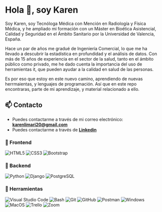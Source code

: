 # Hola 👋, soy Karen

Soy Karen, soy Tecnóloga Médica con Mención en Radiología y Física Médica, y he ampliado mi formación con un Máster en Bioética Asistencial, Calidad y Seguridad en el Ámbito Sanitario por la Universidad de Valencia, España.

Hace un par de años me gradué de Ingeniería Comercial, lo que me ha llevado a descubrir la estadística en profundidad y el análisis de datos. Con más de 15 años de experiencia en el sector de la salud, tanto en el ámbito público como privado, me he dado cuenta la importancia del uso de herramientas it, que pueden ayudar a la calidad en salud de las personas.

Es por eso que estoy en este nuevo camino, aprendiendo de nuevas herrmaientas, y lenguajes de programación. Así que en este repo encontraras, parte de mi aprendizaje, y material relacionado a ello.

## 📫 Contacto

- Puedes contactarme a través de mi correo electrónico: **<karenlimari20@gmail.com>**
- Puedes contactarme a través de **[Linkedin](https://www.linkedin.com/in/karen-limar%C3%AD-castro-7968a422b/)**

### 🎨 Frontend

![HTML5](https://img.shields.io/badge/HTML5-E34F26?style=for-the-badge&logo=html5&logoColor=white) ![CSS3](https://img.shields.io/badge/CSS3-1572B6?style=for-the-badge&logo=css3&logoColor=white) ![Bootstrap](https://img.shields.io/badge/Bootstrap-563D7C?style=for-the-badge&logo=bootstrap&logoColor=white)

### 🔨 Backend

![Python](https://img.shields.io/badge/Python-3776AB?style=for-the-badge&logo=python&logoColor=white) ![Django](https://img.shields.io/badge/Django-092E20?style=for-the-badge&logo=django&logoColor=white) ![PostgreSQL](https://img.shields.io/badge/PostgreSQL-316192?style=for-the-badge&logo=postgresql&logoColor=white)

### 📎 Herramientas

![Visual Studio Code](https://img.shields.io/badge/Visual%20Studio%20Code-007ACC?style=for-the-badge&logo=visual-studio-code&logoColor=white) ![Bash](https://img.shields.io/badge/Bash-121011?style=for-the-badge&logo=gnu-bash&logoColor=white) ![Git](https://img.shields.io/badge/git-%23F05033.svg?style=for-the-badge&logo=git&logoColor=white) ![GitHub](https://img.shields.io/badge/github-%23121011.svg?style=for-the-badge&logo=github&logoColor=white) ![Postman](https://img.shields.io/badge/Postman-FF6C37?style=for-the-badge&logo=postman&logoColor=white) ![Windows](https://img.shields.io/badge/Windows-0078D6?style=for-the-badge&logo=windows&logoColor=white) ![MacOS](https://img.shields.io/badge/MacOS-000000?style=for-the-badge&logo=apple&logoColor=white) ![Trello](https://img.shields.io/badge/Trello-0052CC?style=for-the-badge&logo=trello&logoColor=white) ![Zoom](https://img.shields.io/badge/Zoom-2D8CFF?style=for-the-badge&logo=zoom&logoColor=white)
